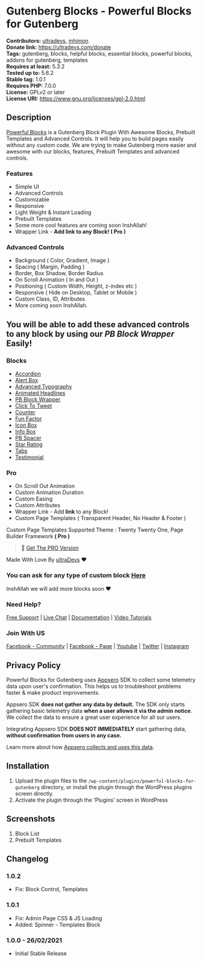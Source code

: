 # Gutenberg Blocks - Powerful Blocks for Gutenberg #
**Contributors:** [ultradevs](https://profiles.wordpress.org/ultradevs), [mhimon](https://profiles.wordpress.org/mhimon)  
**Donate link:** https://ultradevs.com/donate  
**Tags:** gutenberg, blocks, helpful blocks, essential blocks, powerful blocks, addons for gutenberg, templates  
**Requires at least:** 5.3.2  
**Tested up to:**      5.6.2  
**Stable tag:**        1.0.1  
**Requires PHP:**      7.0.0  
**License:** GPLv2 or later  
**License URI:** https://www.gnu.org/licenses/gpl-2.0.html  

## Description ##

[Powerful Blocks](https://powerfulblocks.com) is a Gutenberg Block Plugin With Awesome Blocks, Prebuilt Templates and Advanced Controls. It will help you to build pages easily without any custom code. We are trying to make Gutenberg more easier and awesome with our blocks, features, Prebuilt Templates and advanced controls.

### Features
* Simple UI
* Advanced Controls
* Customizable
* Responsive
* Light Weight & Instant Loading
* Prebuilt Templates 
* Some more cool features are coming soon InshAllah!
* Wrapper Link - **Add link to any Block! ( Pro )**

### Advanced Controls
* Background ( Color, Gradient, Image )
* Spacing ( Margin, Padding )
* Border, Box Shadow, Border Radius
* On Scroll Animation ( In and Out )
* Positioning ( Custom Width, Height, z-index etc )
* Responsive ( Hide on Desktop, Tablet or Mobile )
* Custom Class, ID, Attributes
* More coming soon InshAllah.

## You will be able to add these advanced controls to any block by using our *PB Block Wrapper* Easily!

### Blocks
* [Accordion](https://powerfulblocks.com/blocks/accordion)
* [Alert Box](https://powerfulblocks.com/blocks/alert-box)
* [Advanced Typography](https://powerfulblocks.com/blocks/advanced-typography)
* [Animated Headlines](https://powerfulblocks.com/blocks/animated-headlines)
* [PB Block Wrapper](https://powerfulblocks.com/blocks/pb-block-wrapper)
* [Click To Tweet](https://powerfulblocks.com/blocks/click-to-tweet)
* [Counter](https://powerfulblocks.com/blocks/counter)
* [Fun Factor](https://powerfulblocks.com/blocks/fun-factor)
* [Icon Box](https://powerfulblocks.com/blocks/icon-box)
* [Info Box](https://powerfulblocks.com/blocks/info-box)
* [PB Spacer](https://powerfulblocks.com/blocks/pb-spacer)
* [Star Rating](https://powerfulblocks.com/blocks/star-rating)
* [Tabs](https://powerfulblocks.com/blocks/tabs)
* [Testimonial](https://powerfulblocks.com/blocks/testimonial)


### Pro
* On Scroll Out Animation
* Custom Animation Duration
* Custom Easing
* Custom Attributes
* Wrapper Link - Add **link** to any Block!
* Custom Page Templates ( Transparent Header, No Header & Footer )

Custom Page Templates Supported Theme : Twenty Twenty One, Page Builder Framework **( Pro )**

> 🚀 [Get The PRO Version](https://powerfulblocks.com/pricing)


Made With Love By [ultraDevs](https://ultradevs.com) ❤️

### You can ask for any type of custom block [Here](https://powerfulblocks.com/custom-block)

InshAllah we will add more blocks soon ❤️

### Need Help?

[Free Support](https://wordpress.org/support/plugin/powerful-blocks/) | [Live Chat](https://web.facebook.com/hello.ultradevs) | [Documentation](https://docs.ultradevs.com/powerful-blocks)  | [Video Tutorials](https://www.youtube.com/playlist?list=PL6-MOhUm73eiSSVHgAVnFFEvs6rO2sZyC)

### Join With US
[Facebook - Community](https://web.facebook.com/groups/powerfulblocks/) | [Facebook - Page](https://web.facebook.com/hello.ultradevs) | [Youtube](https://www.youtube.com/channel/UCc2yL-QGQjscXpPx9Pp7J8w) | [Twitter](https://twitter.com/ultraDevsBD) | [Instagram](https://www.instagram.com/ultradevs/)

## Privacy Policy 
Powerful Blocks for Gutenberg uses [Appsero](https://appsero.com) SDK to collect some telemetry data upon user's confirmation. This helps us to troubleshoot problems faster & make product improvements.

Appsero SDK **does not gather any data by default.** The SDK only starts gathering basic telemetry data **when a user allows it via the admin notice**. We collect the data to ensure a great user experience for all our users. 

Integrating Appsero SDK **DOES NOT IMMEDIATELY** start gathering data, **without confirmation from users in any case.**

Learn more about how [Appsero collects and uses this data](https://appsero.com/privacy-policy/).


## Installation ##

1. Upload the plugin files to the `/wp-content/plugins/powerful-blocks-for-gutenberg` directory, or install the plugin through the WordPress plugins screen directly.
1. Activate the plugin through the 'Plugins' screen in WordPress


## Screenshots ##

1. Block List
2. Prebuilt Templates

## Changelog ##

### 1.0.2 ###
* Fix: Block Control, Templates

### 1.0.1 ###
* Fix: Admin Page CSS & JS Loading
* Added: Spinner - Templates Block

### 1.0.0 - 26/02/2021 ###
* Initial Stable Release
